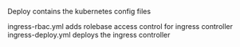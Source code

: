 Deploy contains the kubernetes config files

ingress-rbac.yml adds rolebase access control for ingress controller
ingress-deploy.yml deploys the ingress controller
